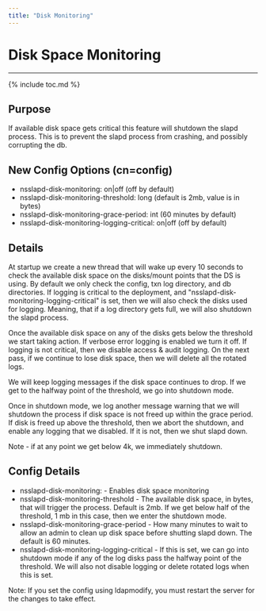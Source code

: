 ```yaml
---
title: "Disk Monitoring"
---
```


# Disk Space Monitoring
-----------------------

{% include toc.md %}

Purpose
-------

If available disk space gets critical this feature will shutdown the slapd process. This is to prevent the slapd process from crashing, and possibly corrupting the db.

New Config Options (cn=config)
------------------------------

-   nsslapd-disk-monitoring: on\|off (off by default)
-   nsslapd-disk-monitoring-threshold: long (default is 2mb, value is in bytes)
-   nsslapd-disk-monitoring-grace-period: int (60 minutes by default)
-   nsslapd-disk-monitoring-logging-critical: on\|off (off by default)

Details
-------

At startup we create a new thread that will wake up every 10 seconds to check the available disk space on the disks/mount points that the DS is using. By default we only check the config, txn log directory, and db directories. If logging is critical to the deployment, and "nsslapd-disk-monitoring-logging-critical" is set, then we will also check the disks used for logging. Meaning, that if a log directory gets full, we will also shutdown the slapd process.

Once the available disk space on any of the disks gets below the threshold we start taking action. If verbose error logging is enabled we turn it off. If logging is not critical, then we disable access & audit logging. On the next pass, if we continue to lose disk space, then we will delete all the rotated logs.

We will keep logging messages if the disk space continues to drop. If we get to the halfway point of the threshold, we go into shutdown mode.

Once in shutdown mode, we log another message warning that we will shutdown the process if disk space is not freed up within the grace period. If disk is freed up above the threshold, then we abort the shutdown, and enable any logging that we disabled. If it is not, then we shut slapd down.

Note - if at any point we get below 4k, we immediately shutdown.

Config Details
--------------

-   nsslapd-disk-monitoring: - Enables disk space monitoring
-   nsslapd-disk-monitoring-threshold - The available disk space, in bytes, that will trigger the process. Default is 2mb. If we get below half of the threshold, 1 mb in this case, then we enter the shutdown mode.
-   nsslapd-disk-monitoring-grace-period - How many minutes to wait to allow an admin to clean up disk space before shutting slapd down. The default is 60 minutes.
-   nsslapd-disk-monitoring-logging-critical - If this is set, we can go into shutdown mode if any of the log disks pass the halfway point of the threshold. We will also not disable logging or delete rotated logs when this is set.

Note: If you set the config using ldapmodify, you must restart the server for the changes to take effect.


